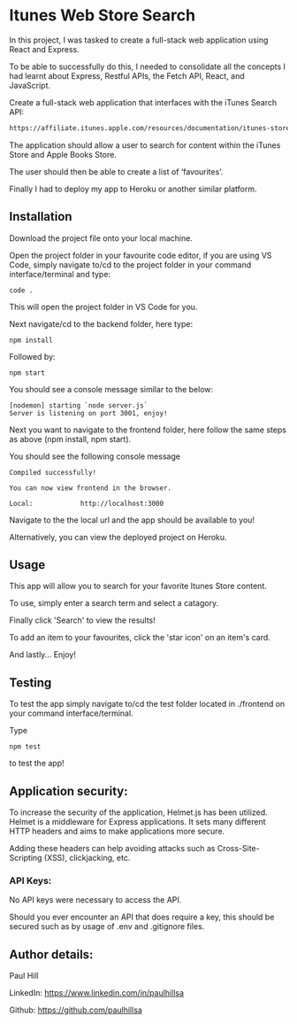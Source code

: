 # Itunes Web Store Search

In this project, I was tasked to create a full-stack web application using React and Express. 

To be able to successfully do this, I needed to consolidate all the concepts I had learnt about Express, Restful APIs, the Fetch API, React, and JavaScript.


Create a full-stack web application that interfaces with the iTunes Search API: 
```bash 
https://affiliate.itunes.apple.com/resources/documentation/itunes-store-web- service-search-api/​
``` 
The application should allow a user to search for content within the iTunes Store and Apple Books Store.
 
The user should then be able to create a list of ‘favourites’.

Finally I had to deploy my app to Heroku or another similar platform. 

## Installation

Download the project file onto your local machine.

Open the project folder in your favourite code editor, if you are using VS Code, simply navigate to/cd to the project folder in your command interface/terminal and type:
```code
code .
```

This will open the project folder in VS Code for you.

Next navigate/cd to the backend folder, here type:
```code
npm install
```
Followed by:
```code
npm start
```
You should see a console message similar to the below:
```code
[nodemon] starting `node server.js`
Server is listening on port 3001, enjoy!
```

Next you want to navigate to the frontend folder, here follow the same steps as above (npm install, npm start).

You should see the following console message
```code
Compiled successfully!

You can now view frontend in the browser.

Local:            http://localhost:3000
```
Navigate to the the local url and the app should be available to you!

Alternatively, you can view the deployed project on Heroku.

## Usage
This app will allow you to search for your favorite Itunes Store content.

To use, simply enter a search term and select a catagory.

Finally click 'Search' to view the results!

To add an item to your favourites, click the 'star icon' on an item's card.

And lastly... Enjoy!

## Testing

To test the app simply navigate to/cd the test folder located in ./frontend on your command interface/terminal.

Type
```code
npm test
```
to test the app!


## Application security:
To increase the security of the application, Helmet.js has been utilized. Helmet is a middleware for Express applications. It sets many different HTTP headers and aims to make applications more secure.

Adding these headers can help avoiding attacks such as Cross-Site-Scripting (XSS), clickjacking, etc.

### API Keys:
No API keys were necessary to access the API. 

Should you ever encounter an API that does require a key, this should be secured such as by usage of .env and .gitignore files. 


## Author details:

Paul Hill

LinkedIn: https://www.linkedin.com/in/paulhillsa

Github: https://github.com/paulhillsa

